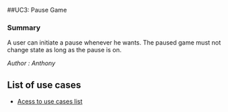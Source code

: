 ##UC3: Pause Game
### Summary
A user can initiate a pause whenever he wants. The paused game must not change state as long as the pause is on.

*Author : Anthony*
## List of use cases
* [Acess to use cases list][L]

[L]:../UserCase.md